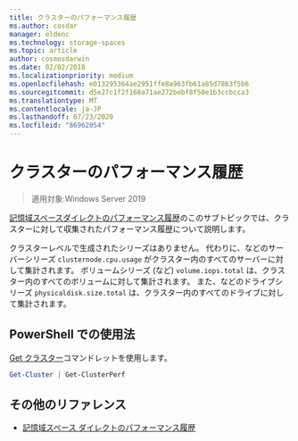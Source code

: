```yaml
---
title: クラスターのパフォーマンス履歴
ms.author: cosdar
manager: eldenc
ms.technology: storage-spaces
ms.topic: article
author: cosmosdarwin
ms.date: 02/02/2018
ms.localizationpriority: medium
ms.openlocfilehash: e013295364ae2951ffe8a963fb61a85d7863f5b6
ms.sourcegitcommit: d5e27c1f2f168a71ae272bebf8f50e1b3ccbcca3
ms.translationtype: MT
ms.contentlocale: ja-JP
ms.lasthandoff: 07/23/2020
ms.locfileid: "86962054"
---
```

# <a name="performance-history-for-clusters"></a>クラスターのパフォーマンス履歴

> 適用対象:Windows Server 2019

[記憶域スペースダイレクトのパフォーマンス履歴](performance-history.md)のこのサブトピックでは、クラスターに対して収集されたパフォーマンス履歴について説明します。

クラスターレベルで生成されたシリーズはありません。 代わりに、などのサーバーシリーズ `clusternode.cpu.usage` がクラスター内のすべてのサーバーに対して集計されます。 ボリュームシリーズ (など) `volume.iops.total` は、クラスター内のすべてのボリュームに対して集計されます。 また、などのドライブシリーズ `physicaldisk.size.total` は、クラスター内のすべてのドライブに対して集計されます。

## <a name="usage-in-powershell"></a>PowerShell での使用法

[Get クラスター](/powershell/module/failoverclusters/get-cluster)コマンドレットを使用します。

```PowerShell
Get-Cluster | Get-ClusterPerf
```

## <a name="additional-references"></a>その他のリファレンス

- [記憶域スペース ダイレクトのパフォーマンス履歴](performance-history.md)
